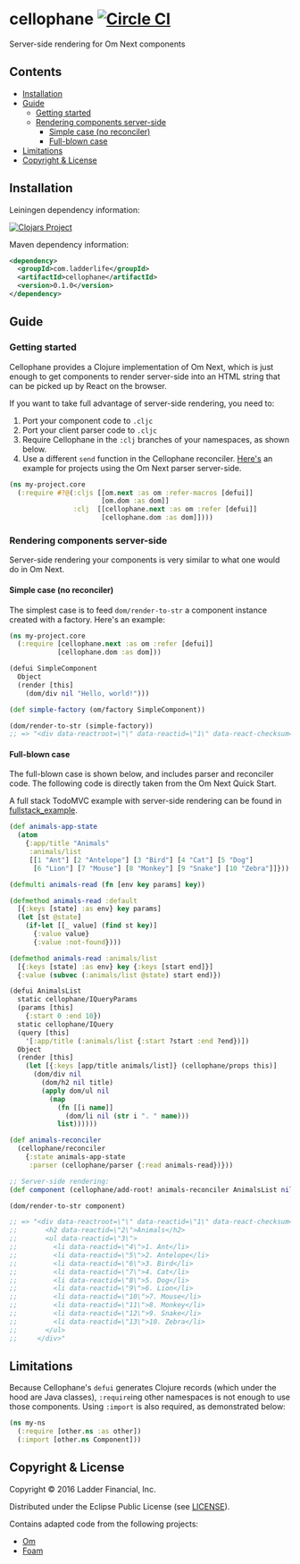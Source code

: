 # cellophane [![Circle CI](https://circleci.com/gh/ladderlife/cellophane.svg?style=svg)](https://circleci.com/gh/ladderlife/cellophane)

Server-side rendering for Om Next components

## Contents

- [Installation](#installation)
- [Guide](#guide)
  - [Getting started](#getting-started)
  - [Rendering components server-side](#rendering-components-server-side)
    - [Simple case (no reconciler)](#simple-case-no-reconciler)
    - [Full-blown case](#full-blown-case)
- [Limitations](#limitations)
- [Copyright & License](#copyright--license)


## Installation

Leiningen dependency information:

[![Clojars Project](https://clojars.org/com.ladderlife/cellophane/latest-version.svg)](https://clojars.org/com.ladderlife/cellophane)


Maven dependency information:

```xml
<dependency>
  <groupId>com.ladderlife</groupId>
  <artifactId>cellophane</artifactId>
  <version>0.1.0</version>
</dependency>
```

## Guide

### Getting started

Cellophane provides a Clojure implementation of Om Next, which is just enough to get components to render server-side into an HTML string that can be picked up by React on the browser.

If you want to take full advantage of server-side rendering, you need to:

1. Port your component code to `.cljc`
2. Port your client parser code to `.cljc`
3. Require Cellophane in the `:clj` branches of your namespaces, as shown below.
4. Use a different `send` function in the Cellophane reconciler. [Here's](https://github.com/ladderlife/cellophane/blob/18f39/fullstack_example/src/shared/todomvc/todomvc.cljc#L78-L84) an example for projects using the Om Next parser server-side.


```clojure
(ns my-project.core
  (:require #?@(:cljs [[om.next :as om :refer-macros [defui]]
                       [om.dom :as dom]]
                :clj  [[cellophane.next :as om :refer [defui]]
                       [cellophane.dom :as dom]])))
```

### Rendering components server-side

Server-side rendering your components is very similar to what one would do in Om Next.

#### Simple case (no reconciler)

The simplest case is to feed `dom/render-to-str` a component instance created with a factory. Here's an example:

```clojure
(ns my-project.core
  (:require [cellophane.next :as om :refer [defui]]
            [cellophane.dom :as dom]))

(defui SimpleComponent
  Object
  (render [this]
    (dom/div nil "Hello, world!")))

(def simple-factory (om/factory SimpleComponent))

(dom/render-to-str (simple-factory))
;; => "<div data-reactroot=\"\" data-reactid=\"1\" data-react-checksum=\"1632637923\">Hello, world!</div>"

```

#### Full-blown case

The full-blown case is shown below, and includes parser and reconciler code. The following code is directly taken from the Om Next Quick Start.

A full stack TodoMVC example with server-side rendering can be found in [fullstack_example](./fullstack_example).

```clojure
(def animals-app-state
  (atom
    {:app/title "Animals"
     :animals/list
     [[1 "Ant"] [2 "Antelope"] [3 "Bird"] [4 "Cat"] [5 "Dog"]
      [6 "Lion"] [7 "Mouse"] [8 "Monkey"] [9 "Snake"] [10 "Zebra"]]}))

(defmulti animals-read (fn [env key params] key))

(defmethod animals-read :default
  [{:keys [state] :as env} key params]
  (let [st @state]
    (if-let [[_ value] (find st key)]
      {:value value}
      {:value :not-found})))

(defmethod animals-read :animals/list
  [{:keys [state] :as env} key {:keys [start end]}]
  {:value (subvec (:animals/list @state) start end)})

(defui AnimalsList
  static cellophane/IQueryParams
  (params [this]
    {:start 0 :end 10})
  static cellophane/IQuery
  (query [this]
    '[:app/title (:animals/list {:start ?start :end ?end})])
  Object
  (render [this]
    (let [{:keys [app/title animals/list]} (cellophane/props this)]
      (dom/div nil
        (dom/h2 nil title)
        (apply dom/ul nil
          (map
            (fn [[i name]]
              (dom/li nil (str i ". " name)))
            list))))))

(def animals-reconciler
  (cellophane/reconciler
    {:state animals-app-state
     :parser (cellophane/parser {:read animals-read})}))

;; Server-side rendering:
(def component (cellophane/add-root! animals-reconciler AnimalsList nil))

(dom/render-to-str component)

;; => "<div data-reactroot=\"\" data-reactid=\"1\" data-react-checksum=\"-1712681713\">
;;       <h2 data-reactid=\"2\">Animals</h2>
;;       <ul data-reactid=\"3\">
;;         <li data-reactid=\"4\">1. Ant</li>
;;         <li data-reactid=\"5\">2. Antelope</li>
;;         <li data-reactid=\"6\">3. Bird</li>
;;         <li data-reactid=\"7\">4. Cat</li>
;;         <li data-reactid=\"8\">5. Dog</li>
;;         <li data-reactid=\"9\">6. Lion</li>
;;         <li data-reactid=\"10\">7. Mouse</li>
;;         <li data-reactid=\"11\">8. Monkey</li>
;;         <li data-reactid=\"12\">9. Snake</li>
;;         <li data-reactid=\"13\">10. Zebra</li>
;;       </ul>
;;     </div>"

```


## Limitations

Because Cellophane's `defui` generates Clojure records (which under the hood are Java classes), `:require`ing other namespaces is not enough to use those components. Using `:import` is also required, as demonstrated below:

```clojure
(ns my-ns
  (:require [other.ns :as other])
  (:import [other.ns Component]))
```


## Copyright & License

Copyright © 2016 Ladder Financial, Inc.

Distributed under the Eclipse Public License (see [LICENSE](./LICENSE)).

Contains adapted code from the following projects:

- [Om](https://github.com/omcljs/om)
- [Foam](https://github.com/arohner/foam)
